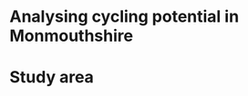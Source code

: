 Analysing cycling potential in Monmouthshire
================

<!-- README.md is generated from README.Rmd. Please edit that file -->

<!-- badges: start -->

<!-- badges: end -->

<!-- This repo contains reproducible code to support the analysis of cycling potential in Monmouthshire, Wales. -->

# Study area
